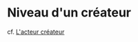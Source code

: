 
# Niveau d'un créateur 

cf. [L'acteur créateur](../acteurs/createur.md)

<!---
Author : 
Validator : Jordan
-->
